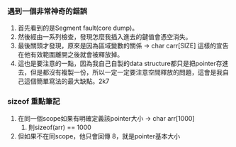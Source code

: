 ### 遇到一個非常神奇的錯誤
1. 首先看到的是Segment fault(core dump)。
2. 然後經由一系列檢查，發現怎麼我插入進去的鍵值會憑空消失。
3. 最後關頭才發現，原來是因為區域變數的關係 -> char carr[SIZE] 這樣的宣告在他有效範圍離開之後就會被釋放掉。
4. 這也是要注意的一點，因為我自己自製的data structure都只是把pointer存進去，但是都沒有複製一份，所以一定一定要注意空間釋放的問題，這會是我自己這個簡單寫法的最大缺點。2k7

### sizeof 重點筆記
1. 在同一個scope如果有明確定義該pointer大小 -> char arr[1000]
   1. 則sizeof(arr) == 1000
2. 但如果不在同scope，他只會回傳 8，就是pointer基本大小